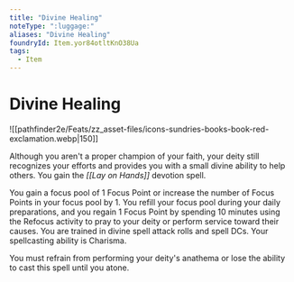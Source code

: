 ```yaml
---
title: "Divine Healing"
noteType: ":luggage:"
aliases: "Divine Healing"
foundryId: Item.yor84otltKnO38Ua
tags:
  - Item
---
```


# Divine Healing
![[pathfinder2e/Feats/zz_asset-files/icons-sundries-books-book-red-exclamation.webp|150]]

Although you aren't a proper champion of your faith, your deity still recognizes your efforts and provides you with a small divine ability to help others. You gain the _[[Lay on Hands]]_ devotion spell.

You gain a focus pool of 1 Focus Point or increase the number of Focus Points in your focus pool by 1. You refill your focus pool during your daily preparations, and you regain 1 Focus Point by spending 10 minutes using the Refocus activity to pray to your deity or perform service toward their causes. You are trained in divine spell attack rolls and spell DCs. Your spellcasting ability is Charisma.

You must refrain from performing your deity's anathema or lose the ability to cast this spell until you atone.
